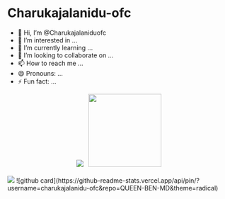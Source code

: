 # Charukajalanidu-ofc
- 👋 Hi, I’m @Charukajalaniduofc
- 👀 I’m interested in ...
- 🌱 I’m currently learning ...
- 💞️ I’m looking to collaborate on ...
- 📫 How to reach me ...
- 😄 Pronouns: ...
- ⚡ Fun fact: ...

<!---
Charukajalaniduofc/Charukajalaniduofc is a ✨ special ✨ repository because its `README.md` (this file) appears on your GitHub profile.
You can click the Preview link to take a look at your changes.
--->
<div align="center">   
    <img src="https://github-readme-stats.vercel.app/api/top-langs/?username=charukajalanidu-ofc&layout=compact&theme=react"/>
    &nbsp;
    <img height="165px" src="https://github-readme-stats.vercel.app/api?username=charukajalanidu-ofc&count_private=true&show_icons=true&custom_title=Github%20Stats&hide=issues&theme=react"/>
</div>

<br>
﻿<img src="https://user-images.githubusercontent.com/73097560/115834477-dbab4500-a447-11eb-908a-139a6edaec5c.gif">
![github card](https://github-readme-stats.vercel.app/api/pin/?username=charukajalanidu-ofc&repo=QUEEN-BEN-MD&theme=radical)

